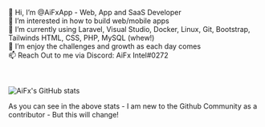 👋 Hi, I’m @AiFxApp - Web, App and SaaS Developer<br>
👀 I’m interested in how to build web/mobile apps<br>
🌱 I’m currently using Laravel, Visual Studio, Docker, Linux, Git, Bootstrap, Tailwinds HTML, CSS, PHP, MySQL (whew!)<br>
💞️ I’m enjoy the challenges and growth as each day comes<br>
📫 Reach Out to me via Discord: AiFx Intel#0272<br> 
<br><br>


![AiFx's GitHub stats](https://github-readme-stats.vercel.app/api?username=AiFxApp&show_icons=true&theme=tokyonight)
<br>
<!--[![Top Langs](https://github-readme-stats.vercel.app/api/top-langs/?username=AiFxApp&layout=compact)](https://github.com/AiFxApp/github-readme-stats)-->
As you can see in the above stats - I am new to the Github Community as a contributor - But this will change! 
